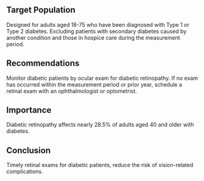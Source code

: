 ## Target Population
Designed for adults aged 18-75 who have been diagnosed with Type 1 or Type 2 diabetes. Excluding patients with secondary diabetes caused by another condition and those in hospice care during the measurement period.

## Recommendations
Monitor diabetic patients by ocular exam for diabetic retinopathy. If no exam has occurred within the measurement period or prior year, schedule a retinal exam with an ophthalmologist or optometrist.

## Importance
Diabetic retinopathy affects nearly 28.5% of adults aged 40 and older with diabetes.

## Conclusion
Timely retinal exams for diabetic patients, reduce the risk of vision-related complications.
